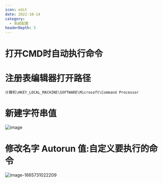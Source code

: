```yaml
---
icon: edit
date: 2022-10-14
category:
  - 系统配置
headerDepth: 5
---
```



# 打开CMD时自动执行命令
# 注册表编辑器打开路径
```
计算机\HKEY_LOCAL_MACHINE\SOFTWARE\Microsoft\Command Processor
```
# 新建字符串值
![image](/upload/2022/10/image.png)

# 修改名字 Autorun 值:自定义要执行的命令
![image-1665731022209](/upload/2022/10/image-1665731022209.png)